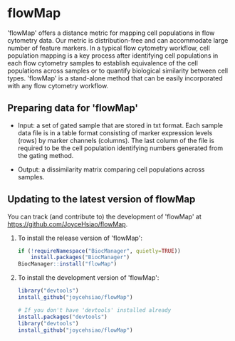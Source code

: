 # flowMap

'flowMap' offers a distance metric for mapping cell populations in flow cytometry data. 
Our metric is distribution-free and can accommodate large number of feature markers. 
In a typical flow cytometry workflow, cell population mapping is a key process after
identifying cell populations in each flow cytometry samples to establish equivalence
of the cell populations across samples or to quantify biological similarity between 
cell types. 'flowMap' is a stand-alone method that can be easily incorporated with
any flow cytometry workflow.


## Preparing data for 'flowMap'

* Input: a set of gated sample that are stored in txt format. Each sample data file
is in a table format consisting of marker expression levels (rows) by marker channels
(columns). The last column of the file is required to be the cell population identifying
numbers generated from the gating method. 

* Output: a dissimilarity matrix comparing cell populations across samples. 


## Updating to the latest version of flowMap

You can track (and contribute to) the development of 'flowMap' at https://github.com/JoyceHsiao/flowMap. 

1. To install the release version of 'flowMap':
   ```R
   if (!requireNamespace("BiocManager", quietly=TRUE))
       install.packages("BiocManager")
   BiocManager::install("flowMap")
   ```

2. To install the development version of 'flowMap':
   ```R
   library("devtools")
   install_github("joycehsiao/flowMap")
   
   # If you don't have 'devtools' installed already
   install.packages("devtools")
   library("devtools")
   install_github("joycehsiao/flowMap")
   ```

